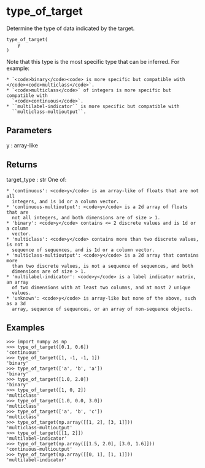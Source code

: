 # type_of_target







Determine the type of data indicated by the target.

<pre><code>type_of_target(
    y
)</code></pre>




Note that this type is the most specific type that can be inferred.
For example:

    * `<code>binary</code><code> is more specific but compatible with </code><code>multiclass</code>`.
    * `<code>multiclass</code>` of integers is more specific but compatible with
      `<code>continuous</code>`.
    * ``multilabel-indicator`` is more specific but compatible with
      ``multiclass-multioutput``.

Parameters
----------
y : array-like

Returns
-------
target_type : str
    One of:

    * 'continuous': <code>y</code> is an array-like of floats that are not all
      integers, and is 1d or a column vector.
    * 'continuous-multioutput': <code>y</code> is a 2d array of floats that are
      not all integers, and both dimensions are of size > 1.
    * 'binary': <code>y</code> contains <= 2 discrete values and is 1d or a column
      vector.
    * 'multiclass': <code>y</code> contains more than two discrete values, is not a
      sequence of sequences, and is 1d or a column vector.
    * 'multiclass-multioutput': <code>y</code> is a 2d array that contains more
      than two discrete values, is not a sequence of sequences, and both
      dimensions are of size > 1.
    * 'multilabel-indicator': <code>y</code> is a label indicator matrix, an array
      of two dimensions with at least two columns, and at most 2 unique
      values.
    * 'unknown': <code>y</code> is array-like but none of the above, such as a 3d
      array, sequence of sequences, or an array of non-sequence objects.

Examples
--------
```
>>> import numpy as np
>>> type_of_target([0.1, 0.6])
'continuous'
>>> type_of_target([1, -1, -1, 1])
'binary'
>>> type_of_target(['a', 'b', 'a'])
'binary'
>>> type_of_target([1.0, 2.0])
'binary'
>>> type_of_target([1, 0, 2])
'multiclass'
>>> type_of_target([1.0, 0.0, 3.0])
'multiclass'
>>> type_of_target(['a', 'b', 'c'])
'multiclass'
>>> type_of_target(np.array([[1, 2], [3, 1]]))
'multiclass-multioutput'
>>> type_of_target([[1, 2]])
'multilabel-indicator'
>>> type_of_target(np.array([[1.5, 2.0], [3.0, 1.6]]))
'continuous-multioutput'
>>> type_of_target(np.array([[0, 1], [1, 1]]))
'multilabel-indicator'
```